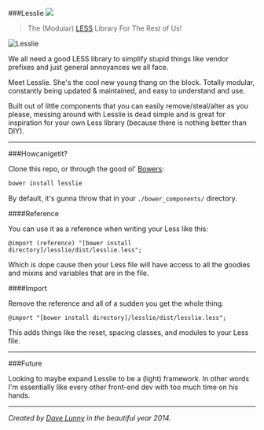 ###Lesslie [![](http://img.shields.io/badge/version-1.0.0-blue.svg)](https://github.com/himynameisdave/Lesslie/releases/tag/v1.0.0)
> The (Modular) [LESS](http://lesscss.org/) Library For The Rest of Us!

![Lesslie](http://media.giphy.com/media/aek4CX1IzVx7y/giphy.gif)

We all need a good LESS library to simplify stupid things like vendor prefixes and just general annoyances we all face.

Meet Lesslie. She's the cool new young thang on the block. Totally modular, constantly being updated & maintained, and easy to understand and use.

Built out of little components that you can easily remove/steal/alter as you please, messing around with Lesslie is dead simple and is great for inspiration for your own Less library (because there is nothing better than DIY).

---

###Howcanigetit?

Clone this repo, or through the good ol' [Bowers](http://bower.io/):

```bash
bower install lesslie
```

By default, it's gunna throw that in your ```./bower_components/``` directory.

####Reference

You can use it as a reference when writing your Less like this:

```less
@import (reference) "[bower install directory]/lesslie/dist/lesslie.less";
```

Which is dope cause then your Less file will have access to all the goodies and mixins and variables that are in the file.

####Import

Remove the reference and all of a sudden you get the whole thing.

```less
@import "[bower install directory]/lesslie/dist/lesslie.less";
```

This adds things like the reset, spacing classes, and modules to your Less file.

---

###Future

Looking to maybe expand Lesslie to be a (light) framework. In other words I'm essentially like every other front-end dev with too much time on his hands.

---

*Created by [Dave Lunny](https://himynameisdave.github.io) in the beautiful year 2014.*
